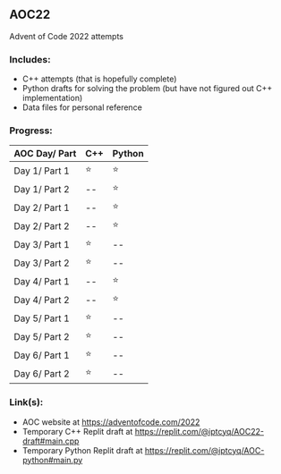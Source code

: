 ## AOC22
Advent of Code 2022 attempts 


### Includes:
- C++ attempts (that is hopefully complete)
- Python drafts for solving the problem (but have not figured out C++ implementation)
- Data files for personal reference


### Progress:

| AOC Day/ Part | C++ | Python |
| ------------- | ----|--------|
| Day 1/ Part 1 | ⭐ | ⭐ |
| Day 1/ Part 2 | -- | ⭐ |
| Day 2/ Part 1 | -- | ⭐ |
| Day 2/ Part 2 | -- | ⭐ |
| Day 3/ Part 1 | ⭐ | -- |
| Day 3/ Part 2 | ⭐ | -- |
| Day 4/ Part 1 | -- | ⭐ |
| Day 4/ Part 2 | -- | ⭐ |
| Day 5/ Part 1 | ⭐ | -- |
| Day 5/ Part 2 | ⭐ | -- |
| Day 6/ Part 1 | ⭐ | -- |
| Day 6/ Part 2 | ⭐ | -- |

### Link(s):
- AOC website at https://adventofcode.com/2022
- Temporary C++ Replit draft at https://replit.com/@iptcyq/AOC22-draft#main.cpp
- Temporary Python Replit draft at https://replit.com/@iptcyq/AOC-python#main.py
